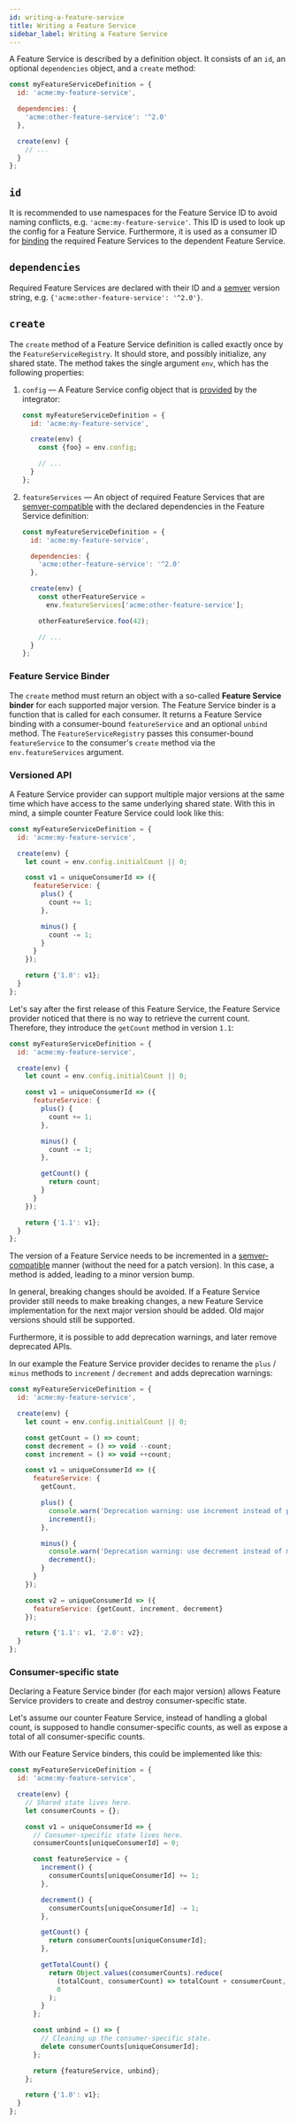 ```yaml
---
id: writing-a-feature-service
title: Writing a Feature Service
sidebar_label: Writing a Feature Service
---
```


A Feature Service is described by a definition object. It consists of an `id`,
an optional `dependencies` object, and a `create` method:

```js
const myFeatureServiceDefinition = {
  id: 'acme:my-feature-service',

  dependencies: {
    'acme:other-feature-service': '^2.0'
  },

  create(env) {
    // ...
  }
};
```

## `id`

It is recommended to use namespaces for the Feature Service ID to avoid naming
conflicts, e.g. `'acme:my-feature-service'`. This ID is used to look up the
config for a Feature Service. Furthermore, it is used as a consumer ID for
[binding][feature-service-binder] the required Feature Services to the dependent
Feature Service.

## `dependencies`

Required Feature Services are declared with their ID and a [semver][semver]
version string, e.g. `{'acme:other-feature-service': '^2.0'}`.

## `create`

The `create` method of a Feature Service definition is called exactly once by
the `FeatureServiceRegistry`. It should store, and possibly initialize, any
shared state. The method takes the single argument `env`, which has the
following properties:

1. `config` — A Feature Service config object that is
   [provided][config-provision] by the integrator:

   ```js
   const myFeatureServiceDefinition = {
     id: 'acme:my-feature-service',

     create(env) {
       const {foo} = env.config;

       // ...
     }
   };
   ```

1. `featureServices` — An object of required Feature Services that are
   [semver-compatible][semver] with the declared dependencies in the Feature
   Service definition:

   ```js
   const myFeatureServiceDefinition = {
     id: 'acme:my-feature-service',

     dependencies: {
       'acme:other-feature-service': '^2.0'
     },

     create(env) {
       const otherFeatureService =
         env.featureServices['acme:other-feature-service'];

       otherFeatureService.foo(42);

       // ...
     }
   };
   ```

### Feature Service Binder

The `create` method must return an object with a so-called **Feature Service
binder** for each supported major version. The Feature Service binder is a
function that is called for each consumer. It returns a Feature Service binding
with a consumer-bound `featureService` and an optional `unbind` method. The
`FeatureServiceRegistry` passes this consumer-bound `featureService` to the
consumer's `create` method via the `env.featureServices` argument.

### Versioned API

A Feature Service provider can support multiple major versions at the same time
which have access to the same underlying shared state. With this in mind, a
simple counter Feature Service could look like this:

```js
const myFeatureServiceDefinition = {
  id: 'acme:my-feature-service',

  create(env) {
    let count = env.config.initialCount || 0;

    const v1 = uniqueConsumerId => ({
      featureService: {
        plus() {
          count += 1;
        },

        minus() {
          count -= 1;
        }
      }
    });

    return {'1.0': v1};
  }
};
```

Let's say after the first release of this Feature Service, the Feature Service
provider noticed that there is no way to retrieve the current count. Therefore,
they introduce the `getCount` method in version `1.1`:

```js
const myFeatureServiceDefinition = {
  id: 'acme:my-feature-service',

  create(env) {
    let count = env.config.initialCount || 0;

    const v1 = uniqueConsumerId => ({
      featureService: {
        plus() {
          count += 1;
        },

        minus() {
          count -= 1;
        },

        getCount() {
          return count;
        }
      }
    });

    return {'1.1': v1};
  }
};
```

The version of a Feature Service needs to be incremented in a
[semver-compatible][semver] manner (without the need for a patch version). In
this case, a method is added, leading to a minor version bump.

In general, breaking changes should be avoided. If a Feature Service provider
still needs to make breaking changes, a new Feature Service implementation for
the next major version should be added. Old major versions should still be
supported.

Furthermore, it is possible to add deprecation warnings, and later remove
deprecated APIs.

In our example the Feature Service provider decides to rename the `plus` /
`minus` methods to `increment` / `decrement` and adds deprecation warnings:

```js
const myFeatureServiceDefinition = {
  id: 'acme:my-feature-service',

  create(env) {
    let count = env.config.initialCount || 0;

    const getCount = () => count;
    const decrement = () => void --count;
    const increment = () => void ++count;

    const v1 = uniqueConsumerId => ({
      featureService: {
        getCount,

        plus() {
          console.warn('Deprecation warning: use increment instead of plus.');
          increment();
        },

        minus() {
          console.warn('Deprecation warning: use decrement instead of minus.');
          decrement();
        }
      }
    });

    const v2 = uniqueConsumerId => ({
      featureService: {getCount, increment, decrement}
    });

    return {'1.1': v1, '2.0': v2};
  }
};
```

### Consumer-specific state

Declaring a Feature Service binder (for each major version) allows Feature
Service providers to create and destroy consumer-specific state.

Let's assume our counter Feature Service, instead of handling a global count, is
supposed to handle consumer-specific counts, as well as expose a total of all
consumer-specific counts.

With our Feature Service binders, this could be implemented like this:

```js
const myFeatureServiceDefinition = {
  id: 'acme:my-feature-service',

  create(env) {
    // Shared state lives here.
    let consumerCounts = {};

    const v1 = uniqueConsumerId => {
      // Consumer-specific state lives here.
      consumerCounts[uniqueConsumerId] = 0;

      const featureService = {
        increment() {
          consumerCounts[uniqueConsumerId] += 1;
        },

        decrement() {
          consumerCounts[uniqueConsumerId] -= 1;
        },

        getCount() {
          return consumerCounts[uniqueConsumerId];
        },

        getTotalCount() {
          return Object.values(consumerCounts).reduce(
            (totalCount, consumerCount) => totalCount + consumerCount,
            0
          );
        }
      };

      const unbind = () => {
        // Cleaning up the consumer-specific state.
        delete consumerCounts[uniqueConsumerId];
      };

      return {featureService, unbind};
    };

    return {'1.0': v1};
  }
};
```

[config-provision]: /docs/guides/integrating-the-feature-hub#config-provision
[feature-service-binder]:
  /docs/guides/writing-a-feature-service#feature-service-binder
[semver]: https://semver.org
